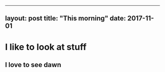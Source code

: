 ---
layout: post
title: "This morning" 
date: 2017-11-01
  ---		
  
 # I like to look at stuff 
  ## I love to see dawn
  		
